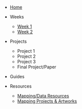 * [Home](/README.md)

* Weeks
    * [Week 1](weeks/week_01.md)
    * [Week 2](weeks/week_02.md)

* Projects
    * Project 1
    * Project 2
    * Project 3
    * Final Project/Paper

* Guides

* Resources
    * [Mapping/Data Resources](resources/mapping_and_data.md)
    * [Mapping Projects & Artworks](resources/mapping_and_data.md)

